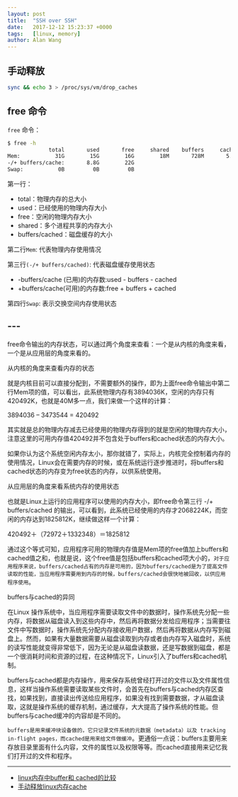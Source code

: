 ```yaml
---
layout: post
title:  "SSH over SSH"
date:   2017-12-12 15:23:37 +0000
tags:   [linux, memory]
author: Alan Wang
---
```


## 手动释放

```sh
sync && echo 3 > /proc/sys/vm/drop_caches
```


## free 命令


`free` 命令：

```sh
$ free -h
             total       used       free     shared    buffers     cached
Mem:           31G        15G        16G        18M       728M       5.9G
-/+ buffers/cache:       8.8G        22G
Swap:           0B         0B         0B
```

第一行：

- total：物理内存的总大小
- used：已经使用的物理内存大小
- free：空闲的物理内存大小
- shared：多个进程共享的内存大小
- buffers/cached：磁盘缓存的大小

第二行`Mem`: 代表物理内存使用情况

第三行`(-/+ buffers/cached)`: 代表磁盘缓存使用状态

- -buffers/cache (已用)的内存数:used - buffers - cached
- +buffers/cache(可用)的内存数:free + buffers + cached

第四行`Swap`: 表示交换空间内存使用状态


## ---
free命令输出的内存状态，可以通过两个角度来查看：一个是从内核的角度来看，一个是从应用层的角度来看的。

从内核的角度来查看内存的状态

就是内核目前可以直接分配到，不需要额外的操作，即为上面free命令输出中第二行Mem项的值，可以看出，此系统物理内存有3894036K，空闲的内存只有420492K，也就是40M多一点，我们来做一个这样的计算：

3894036 – 3473544 = 420492

其实就是总的物理内存减去已经使用的物理内存得到的就是空闲的物理内存大小，注意这里的可用内存值420492并不包含处于buffers和cached状态的内存大小。

如果你认为这个系统空闲内存太小，那你就错了，实际上，内核完全控制着内存的使用情况，Linux会在需要内存的时候，或在系统运行逐步推进时，将buffers和cached状态的内存变为free状态的内存，以供系统使用。

从应用层的角度来看系统内存的使用状态

也就是Linux上运行的应用程序可以使用的内存大小，即free命令第三行 -/+ buffers/cached 的输出，可以看到，此系统已经使用的内存才2068224K，而空闲的内存达到1825812K，继续做这样一个计算：

420492＋（72972＋1332348）＝1825812

通过这个等式可知，应用程序可用的物理内存值是Mem项的free值加上buffers和cached值之和，也就是说，这个free值是包括buffers和cached项大小的，`对于应用程序来说，buffers/cached占有的内存是可用的，因为buffers/cached是为了提高文件读取的性能，当应用程序需要用到内存的时候，buffers/cached会很快地被回收，以供应用程序使用`。

buffers与cached的异同

在Linux 操作系统中，当应用程序需要读取文件中的数据时，操作系统先分配一些内存，将数据从磁盘读入到这些内存中，然后再将数据分发给应用程序；当需要往文件中写数据时，操作系统先分配内存接收用户数据，然后再将数据从内存写到磁盘上。然而，如果有大量数据需要从磁盘读取到内存或者由内存写入磁盘时，系统的读写性能就变得非常低下，因为无论是从磁盘读数据，还是写数据到磁盘，都是一个很消耗时间和资源的过程，在这种情况下，Linux引入了buffers和cached机制。

buffers与cached都是内存操作，用来保存系统曾经打开过的文件以及文件属性信息，这样当操作系统需要读取某些文件时，会首先在buffers与cached内存区查找，如果找到，直接读出传送给应用程序，如果没有找到需要数据，才从磁盘读取，这就是操作系统的缓存机制，通过缓存，大大提高了操作系统的性能。但buffers与cached缓冲的内容却是不同的。

`buffers是用来缓冲块设备做的，它只记录文件系统的元数据（metadata）以及 tracking in-flight pages，而cached是用来给文件做缓冲`。更通俗一点说：buffers主要用来存放目录里面有什么内容，文件的属性以及权限等等。而cached直接用来记忆我们打开过的文件和程序。

---

- [linux内存中buffer和 cached的比较](http://blog.csdn.net/heweimingming/article/details/52230293)
- [手动释放linux内存cache](https://linux.cn/article-211-1.html)